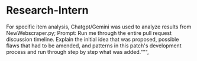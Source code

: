 # Research-Intern
For specific item analysis, Chatgpt/Gemini was used to analyze results from NewWebscraper.py;
Prompt: Run me through the entire pull request discussion timeline. Explain the initial idea that was proposed, possible flaws that had to be amended, and patterns in this patch's development process and run through step by step what was added.""",
